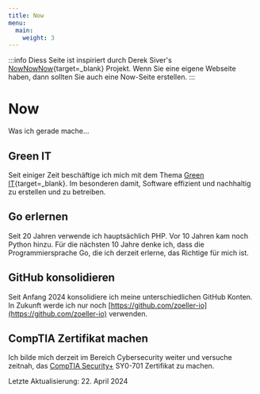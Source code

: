 ```yaml
---
title: Now
menu:
  main:
    weight: 3
---
```


:::info
Diess Seite ist inspiriert durch Derek Siver's [NowNowNow](https://nownownow.com/about){target=_blank} Projekt. Wenn Sie 
eine eigene Webseite haben, dann sollten Sie auch eine Now-Seite erstellen.
:::

# Now

Was ich gerade mache...


## Green IT

Seit einiger Zeit beschäftige ich mich mit dem Thema [Green IT](https://de.wikipedia.org/wiki/Green_IT){target=_blank}. 
Im besonderen damit, Software effizient und nachhaltig zu erstellen und zu betreiben.


## Go erlernen

Seit 20 Jahren verwende ich hauptsächlich PHP. Vor 10 Jahren kam noch Python hinzu. Für die nächsten 10 Jahre denke 
ich, dass die Programmiersprache Go, die ich derzeit erlerne, das Richtige für mich ist.


## GitHub konsolidieren

Seit Anfang 2024 konsolidiere ich meine unterschiedlichen GitHub Konten. In Zukunft werde ich nur noch 
[https://github.com/zoeller-io](https://github.com/zoeller-io) verwenden.


## CompTIA Zertifikat machen

Ich bilde mich derzeit im Bereich Cybersecurity weiter und versuche zeitnah, das
[CompTIA Security+](https://www.comptia.org/certifications/security) SY0-701 Zertifikat zu machen.


Letzte Aktualisierung: 22. April 2024

